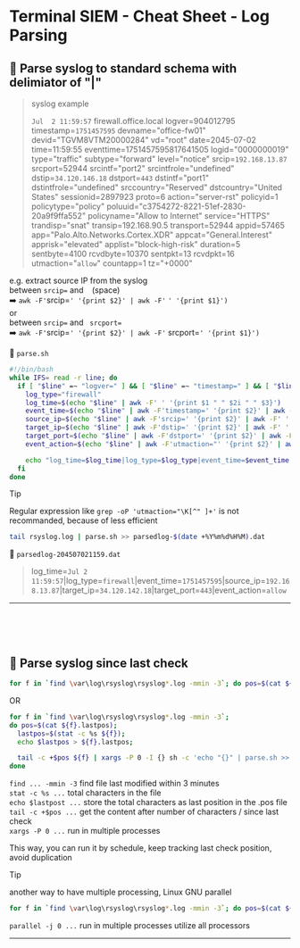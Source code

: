 # **Terminal SIEM - Cheat Sheet - Log Parsing**

## :bookmark:  **Parse syslog to standard schema with delimiator of "|"**

> syslog example
> 
> `Jul  2 11:59:57` firewall.office.local logver=904012795 timestamp=`1751457595` devname="office-fw01" devid="TGVM8VTM20000284" vd="root" date=2045-07-02 time=11:59:55 eventtime=1751457595817641505 logid="0000000019" type="traffic" subtype="forward" level="notice" srcip=`192.168.13.87` srcport=52944 srcintf="port2" srcintfrole="undefined" dstip=`34.120.146.18` dstport=`443` dstintf="port1" dstintfrole="undefined" srccountry="Reserved" dstcountry="United States" sessionid=2897923 proto=6 action="server-rst" policyid=1 policytype="policy" poluuid="c3754272-8221-51ef-2830-20a9f9ffa552" policyname="Allow to Internet" service="HTTPS" trandisp="snat" transip=192.168.90.5 transport=52944 appid=57465 app="Palo.Alto.Networks.Cortex.XDR" appcat="General.Interest" apprisk="elevated" applist="block-high-risk" duration=5 sentbyte=4100 rcvdbyte=10370 sentpkt=13 rcvdpkt=16 utmaction="`allow`" countapp=1 tz="+0000"

e.g. extract source IP from the syslog\
between `srcip=` and ` ` (space) \
:arrow_right: `awk -F'`srcip=`' '{print $2}' | awk -F'` `' '{print $1}')`\
or\
between `srcip=` and ` srcport=` \
:arrow_right: `awk -F'`srcip=`' '{print $2}' | awk -F'` srcport=`' '{print $1}')`

:page_facing_up: `parse.sh` 
```bash
#!/bin/bash
while IFS= read -r line; do
  if [ "$line" =~ "logver=" ] && [ "$line" =~ "timestamp=" ] && [ "$line" =~ "dstintfrole=" ]; then
    log_type="firewall"
    log_time=$(echo "$line" | awk -F' ' '{print $1 " " $2i " " $3}')
    event_time=$(echo "$line" | awk -F'timestamp=' '{print $2}' | awk -F' ' '{print $1}')
    source_ip=$(echo "$line" | awk -F'srcip=' '{print $2}' | awk -F' ' '{print $1}')
    target_ip=$(echo "$line" | awk -F'dstip=' '{print $2}' | awk -F' ' '{print $1}')
    target_port=$(echo "$line" | awk -F'dstport=' '{print $2}' | awk -F' ' '{print $1}')
    event_action=$(echo "$line" | awk -F'utmaction="' '{print $2}' | awk -F'" ' '{print $1}')

    echo "log_time=$log_time|log_type=$log_type|event_time=$event_time|source_ip:$source_ip|target_ip:$target_ip|target_port=$target_port|event_action:$event_action"
  fi
done
```
> [!TIP]
>Regular expression like `grep -oP 'utmaction="\K[^" ]+'` is not recommanded, because of less efficient

```bash
tail rsyslog.log | parse.sh >> parsedlog-$(date +%Y%m%d%H%M).dat
```
:page_facing_up: `parsedlog-204507021159.dat`
> log_time=`Jul 2 11:59:57`|log_type=`firewall`|event_time=`1751457595`|source_ip=`192.168.13.87`|target_ip=`34.120.142.18`|target_port=`443`|event_action=`allow`

---
<br />
<br />
<br />

## :bookmark:  **Parse syslog since last check**
```bash
for f in `find \var\log\rsyslog\rsyslog*.log -mmin -3`; do pos=$(cat ${f}.lastpos); lastpos=$(stat -c %s ${f}); echo $lastpos > ${f}.lastpos; tail -c +$pos ${f} | xargs -P 0 -I {} sh -c 'echo "{}" | parse.sh >> parsedlog-$(date +%Y%m%d%H%M).dat'; done
```
OR
```bash
for f in `find \var\log\rsyslog\rsyslog*.log -mmin -3`;
do pos=$(cat ${f}.lastpos); 
  lastpos=$(stat -c %s ${f}); 
  echo $lastpos > ${f}.lastpos;

  tail -c +$pos ${f} | xargs -P 0 -I {} sh -c 'echo "{}" | parse.sh >> parsedlog-$(date +%Y%m%d%H%M).dat'; 
done
```
`find ... -mmin -3` find file last modified within 3 minutes\
`stat -c %s ...` total characters in the file\
`echo $lastpost ...` store the total characters as last position in the .pos file\
`tail -c +$pos ...` get the content after number of characters \/ since last check\
`xargs -P 0 ...` run in multiple processes

This way, you can run it by schedule, keep tracking last check position, avoid duplication

> [!TIP]
> another way to have multiple processing, Linux GNU parallel

```bash
for f in `find \var\log\rsyslog\rsyslog*.log -mmin -3`; do pos=$(cat ${f}.lastpos); lastpos=$(stat -c %s ${f}); echo $lastpos > ${f}.lastpos; tail -c +$pos ${f} | parallel -j 0 --pipe parse.sh >> parsedlog-$(date +%Y%m%d%H%M).dat'; done
```
`parallel -j 0 ...` run in multiple processes utilize all processors

---
